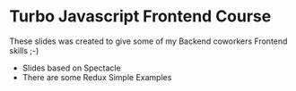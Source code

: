 # Turbo Javascript Frontend Course

These slides was created to give some of my Backend coworkers Frontend skills ;-) 

- Slides based on Spectacle
- There are some Redux Simple Examples

